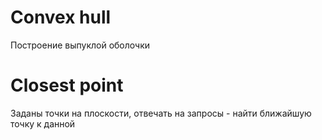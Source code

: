 # Convex hull
Построение выпуклой оболочки
# Closest point
Заданы точки на плоскости, отвечать на запросы - найти ближайшую точку к данной